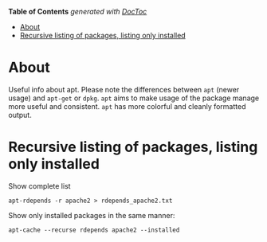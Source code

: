 <!-- START doctoc generated TOC please keep comment here to allow auto update -->
<!-- DON'T EDIT THIS SECTION, INSTEAD RE-RUN doctoc TO UPDATE -->
**Table of Contents**  *generated with [DocToc](https://github.com/thlorenz/doctoc)*

- [About](#about)
- [Recursive listing of packages, listing only installed](#recursive-listing-of-packages-listing-only-installed)

<!-- END doctoc generated TOC please keep comment here to allow auto update -->

# About
Useful info about apt. Please note the differences between `apt` (newer usage) and `apt-get` or `dpkg`. `apt` aims to make usage of the package manage more useful and consistent. `apt` has more colorful and cleanly formatted output. 

# Recursive listing of packages, listing only installed

Show complete list
```
apt-rdepends -r apache2 > rdepends_apache2.txt
```

Show only installed packages in the same manner:

```
apt-cache --recurse rdepends apache2 --installed
```
